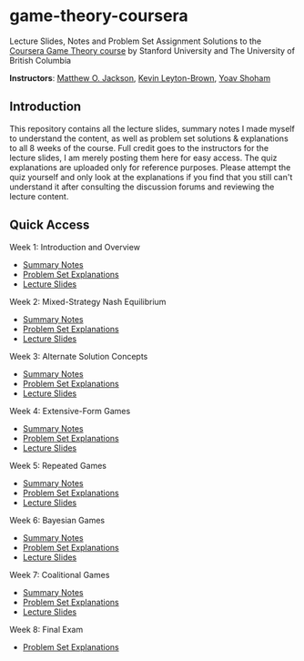 # game-theory-coursera
Lecture Slides, Notes and Problem Set Assignment Solutions to the [Coursera Game Theory course](https://www.coursera.org/learn/game-theory-1) by Stanford University and The University of British Columbia

**Instructors**: [Matthew O. Jackson](https://www.coursera.org/instructor/jacksonm), [Kevin Leyton-Brown](https://www.coursera.org/instructor/kevinlb), [Yoav Shoham](https://www.coursera.org/instructor/~1251)

## Introduction
This repository contains all the lecture slides, summary notes I made myself to understand the content, as well as problem set solutions & explanations to all 8 weeks of the course. Full credit goes to the instructors for the lecture slides, I am merely posting them here for easy access. 
The quiz explanations are uploaded only for reference purposes. Please attempt the quiz yourself and only look at the explanations if you find that you still can't understand it after consulting the discussion forums and reviewing the lecture content.

## Quick Access
Week 1: Introduction and Overview
* [Summary Notes](https://github.com/liuhh02/game-theory-coursera/blob/master/Week%201/Summary%20Notes%20for%20Week%201.pdf)
* [Problem Set Explanations](https://github.com/liuhh02/game-theory-coursera/blob/master/Week%201/Problem%20Set%201.pdf)
* [Lecture Slides](https://github.com/liuhh02/game-theory-coursera/tree/master/Week%201/1%20-%20Intro%2C%20Game%20Definitions)

Week 2: Mixed-Strategy Nash Equilibrium
* [Summary Notes](https://github.com/liuhh02/game-theory-coursera/blob/master/Week%202/Summary%20Notes%20for%20Week%202.pdf)
* [Problem Set Explanations](https://github.com/liuhh02/game-theory-coursera/blob/master/Week%202/Problem%20Set%202.pdf)
* [Lecture Slides](https://github.com/liuhh02/game-theory-coursera/tree/master/Week%202/2%20-%20Mixed%20Nash)

Week 3: Alternate Solution Concepts
* [Summary Notes](https://github.com/liuhh02/game-theory-coursera/blob/master/Week%203/Summary%20Notes%20for%20Week%203.pdf)
* [Problem Set Explanations](https://github.com/liuhh02/game-theory-coursera/blob/master/Week%203/Problem%20Set%203.pdf)
* [Lecture Slides](https://github.com/liuhh02/game-theory-coursera/tree/master/Week%202/2%20-%20Mixed%20Nash)

Week 4: Extensive-Form Games
* [Summary Notes](https://github.com/liuhh02/game-theory-coursera/blob/master/Week%204/Summary%20Notes%20for%20Week%204.pdf)
* [Problem Set Explanations](https://github.com/liuhh02/game-theory-coursera/blob/master/Week%204/Problem%20Set%204.pdf)
* [Lecture Slides](https://github.com/liuhh02/game-theory-coursera/tree/master/Week%204/4%20-%20Perfect%20Info%20Extensive%20Form)

Week 5: Repeated Games
* [Summary Notes](https://github.com/liuhh02/game-theory-coursera/blob/master/Week%205/Summary%20Notes%20for%20Week%205.pdf)
* [Problem Set Explanations](https://github.com/liuhh02/game-theory-coursera/blob/master/Week%205/Problem%20Set%205.pdf)
* [Lecture Slides](https://github.com/liuhh02/game-theory-coursera/tree/master/Week%205/5%20-%20Repeated%20Games)

Week 6: Bayesian Games
* [Summary Notes](https://github.com/liuhh02/game-theory-coursera/blob/master/Week%206/Summary%20Notes%20for%20Week%206.pdf)
* [Problem Set Explanations](https://github.com/liuhh02/game-theory-coursera/blob/master/Week%206/Problem%20Set%206.pdf)
* [Lecture Slides](https://github.com/liuhh02/game-theory-coursera/tree/master/Week%206/6%20-%20Bayesian%20Games)

Week 7: Coalitional Games
* [Summary Notes](https://github.com/liuhh02/game-theory-coursera/blob/master/Week%207/Summary%20Notes%20for%20Week%207.pdf)
* [Problem Set Explanations](https://github.com/liuhh02/game-theory-coursera/blob/master/Week%207/Problem%20Set%207.pdf)
* [Lecture Slides](https://github.com/liuhh02/game-theory-coursera/tree/master/Week%207/7%20-%20Coalitional%20GT)

Week 8: Final Exam
* [Problem Set Explanations](https://github.com/liuhh02/game-theory-coursera/blob/master/Week%208/Final%20Exam.pdf)
